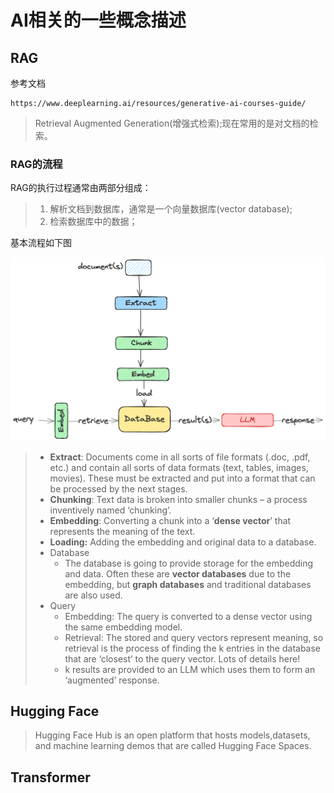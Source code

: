 # AI相关的一些概念描述

## RAG

参考文档

```
https://www.deeplearning.ai/resources/generative-ai-courses-guide/
```

> Retrieval Augmented Generation(增强式检索);现在常用的是对文档的检索。

### RAG的流程

RAG的执行过程通常由两部分组成：

> 1. 解析文档到数据库，通常是一个向量数据库(vector database);
> 2. 检索数据库中的数据；

基本流程如下图

![](./image/1-RAG.png)

> - **Extract**: Documents come in all sorts of file formats (.doc, .pdf, etc.) and contain all sorts of data formats (text, tables, images, movies). These must be extracted and put into a format that can be processed by the next stages. 
> - **Chunking**: Text data is broken into smaller chunks – a process inventively named ‘chunking’.
> - **Embedding**: Converting a chunk into a ‘**dense vector**’ that represents the meaning of the text. 
> - **Loading:** Adding the embedding and original data to a database.
> - Database
>   - The database is going to provide storage for the embedding and data. Often these are **vector databases** due to the embedding, but **graph databases** and traditional databases are also used.
> - Query
>   - Embedding: The query is converted to a dense vector using the same embedding model.
>   - Retrieval: The stored and query vectors represent meaning, so retrieval is the process of finding the k entries in the database that are ‘closest’ to the query vector. Lots of details here!
>   - k results are provided to an LLM which uses them to form an ‘augmented’ response.

## Hugging Face

> Hugging Face Hub is an open platform that hosts models,datasets, and machine learning demos that are called Hugging Face Spaces.





## Transformer
